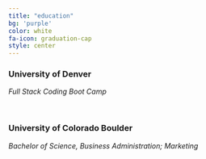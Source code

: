 ```yaml
---
title: "education"
bg: 'purple'
color: white
fa-icon: graduation-cap
style: center
---
```


### University of Denver

*Full Stack Coding Boot Camp*

<br>

### University of Colorado Boulder

*Bachelor of Science, Business Administration; Marketing*

<!--
{% assign graduations = site.data.graduations %}

{% for graduation in graduations %}
<div class="row">
  <div class="half column title">

    <h2>
      {{ graduation.title }}
    </h2>
      {{ graduation.date }}
       {% if graduation.concluded %}
        -  {{ graduation.concluded }}
      {% endif %}    

      {% if graduation.lock %}
      <span class="lock" title="locked">-  {{ graduation.lock }}</span>
        
      {% endif %}    

  </div>

  <div class="half column desc">
    <h4>{{ graduation.institution }}</h4>

    {% if graduation.description %}
      {{ graduation.description | markdownify }}
    {% endif %}    
  </div>

</div>
{% endfor %}
-->
